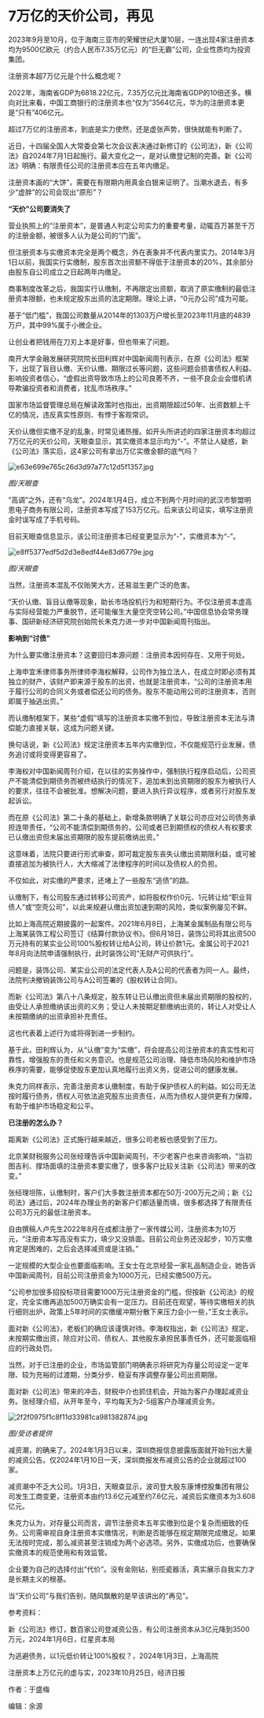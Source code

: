 # 7万亿的天价公司，再见

2023年9月至10月，位于海南三亚市的荣耀世纪大厦10层，一连出现4家注册资本均为9500亿欧元（约合人民币7.35万亿元）的“巨无霸”公司，企业性质均为投资集团。

注册资本超7万亿元是个什么概念呢？

2022年，海南省GDP为6818.22亿元，7.35万亿元比海南省GDP的10倍还多。横向对比来看，中国工商银行的注册资本也“仅为”3564亿元，华为的注册资本更是“只有”406亿元。

超过7万亿的注册资本，到底是实力使然，还是虚张声势，很快就能有判断了。

近日，十四届全国人大常委会第七次会议表决通过新修订的《公司法》，新《公司法》自2024年7月1日起施行。最大变化之一，是对认缴登记制的完善。新《公司法》明确：有限责任公司的注册资本应在五年内缴足。

注册资本画的“大饼”，需要在有限期内用真金白银来证明了。当潮水退去，有多少“虚胖”的公司会现出“原形”？

**“天价”公司要消失了**

营业执照上的“注册资本”，是普通人判定公司实力的重要考量，动辄百万甚至千万的注册金额，被很多人认为是公司的“门面”。

但注册资本与实缴资本完全是两个概念，外在表象并不代表内里实力。2014年3月1日以前，我国实行实缴制，股东首次出资额不得低于注册资本的20%，其余部分由股东自公司成立之日起两年内缴足。

商事制度改革之后，我国实行认缴制，不再限定出资额，取消了原实缴制的最低注册资本限额，也未规定股东出资的法定期限。理论上讲，“0元办公司”成为可能。

基于“低门槛”，我国公司数量从2014年的1303万户增长至2023年11月底的4839万户，其中99%属于小微企业。

让创业者把钱用在刀刃上本是好事，但也带来了问题。

南开大学金融发展研究院院长田利辉对中国新闻周刊表示，在原《公司法》框架下，出现了盲目认缴、天价认缴、期限过长等问题，这些问题会损害债权人利益、影响投资者信心，“虚假出资导致市场上的公司良莠不齐，一些不良企业会借机诱导欺骗投资者和消费者，扰乱市场秩序。”

国家市场监督管理总局在解读政策时也指出，出资期限超过50年、出资数额上千亿的情况，违反真实性原则、有悖于客观常识。

天价认缴但实缴不足的乱象，时常见诸热搜。如开头所讲述的四家注册资本均超过7万亿元的天价公司，天眼查显示，其实缴资本显示均为“-”。不禁让人疑惑，新《公司法》落实后，这4家公司有拿出万亿实缴金额的底气吗？

![e63e699e765c26d3d97a77c12d5f1357.jpg](https://raw.githubusercontent.com/qqhsx/qqnews_image/main/2024/01/12/7万亿的天价公司，再见/e63e699e765c26d3d97a77c12d5f1357.jpg)

_图/天眼查_

“高调”之外，还有“乌龙”。2024年1月4日，成立不到两个月时间的武汉市黎盟明恩电子商务有限公司，注册资本写成了153万亿元。后来该公司证实，填写注册资金时误写成了手机号码。

目前天眼查信息显示，该公司注册资本已经变更显示为“-”，实缴资本为“-”。

![e8ff5377edf5d2d3e8edf44e83d6779e.jpg](https://raw.githubusercontent.com/qqhsx/qqnews_image/main/2024/01/12/7万亿的天价公司，再见/e8ff5377edf5d2d3e8edf44e83d6779e.jpg)

_图/天眼查_

当然，注册资本混乱不仅贻笑大方，还易滋生更广泛的危害。

“天价认缴、盲目认缴等现象，助长市场投机行为和短期行为。不仅注册资本虚高与实际经营能力严重脱节，还可能催生大量空壳空转公司。”中国信息协会常务理事、国研新经济研究院创始院长朱克力进一步对中国新闻周刊指出。

**影响到“讨债”**

为什么要实缴注册资本？这要回归本源问题：注册资本因何存在、又用于何处。

上海申宜禾律师事务所律师李海权解释，公司作为独立法人，在成立时即必须有其独立的财产，该财产即来源于股东的出资，也就是注册资本，“公司的注册资本用于履行公司的合同义务或者偿还公司的债务。股东不能动用公司的注册资本，否则即属于抽逃出资。”

而认缴制框架下，某些“虚假”填写的注册资本实缴不到位，导致注册资本无法与清偿能力直接关联，这成为问题关键。

换句话说，新《公司法》规定注册资本五年内实缴到位，不仅能规范行业发展，债务追讨或将变得更容易了。

李海权对中国新闻周刊介绍，在以往的实务操作中，强制执行程序启动后，公司资产不能清偿到期债务而被终结执行的情况下，追加未到出资期限的股东为被执行人的要求，往往不会被批准。想解决问题，要进入执行异议程序，或者另行对股东发起诉讼。

而在原《公司法》第二十条的基础上，新增条款明确了关联公司亦应对公司债务承担连带责任，“公司不能清偿到期债务的，公司或者已到期债权的债权人有权要求已认缴出资但未届出资期限的股东提前缴纳出资。”

这意味着，法院只要进行形式审查，即可裁定股东丧失认缴出资期限利益，或可被直接追加为被执行人，大大缩减了法律程序的时间以及债权人的负担。

不仅如此，对实缴的严要求，还堵上了一些股东“逃债”的路。

认缴制下，有公司股东通过转移公司资产，如将股权作价0元、1元转让给“职业背债人”或“空壳公司”，以此来规避认缴出资加速到期的风险，类似案例屡见不鲜。

比如上海高院近期披露的一起案件。2021年6月8日，上海某金属制品有限公司与上海某装饰工程公司签订《结算付款协议书》。但6月18日，装饰公司将其出资500万元持有的某实业公司100%股权转让给A公司，转让价款1元。金属公司于2021年8月向法院申请强制执行，此时装饰公司“无财产可供执行”。

问题是，装饰公司、某实业公司的法定代表人及A公司的代表者为同一人。最终，法院判决撤销装饰公司与A公司签署的《股权转让合同》。

而新《公司法》第八十八条规定，股东转让已认缴出资但未届出资期限的股权的，由受让人承担缴纳该出资的义务；受让人未按期足额缴纳出资的，转让人对受让人未按期缴纳的出资承担补充责任。

这也代表着上述行为或将得到进一步制约。

基于此，田利辉认为，从“认缴”变为“实缴”，将会提高公司注册资本的真实性和可靠性，增强股东的责任和义务意识。也是规范公司治理、降低市场风险和维护市场秩序的需要，能够促使股东更加认真地履行出资义务，促进公司的健康发展。

朱克力同样表示，完善注册资本认缴制度，有助于保护债权人的利益。如公司无法按时履行债务，债权人可依法追究股东出资责任，从而为债权人提供更有力保障，有助于维护市场稳定和公平。

**已注册的怎么办？**

距离新《公司法》正式施行越来越近，很多公司老板也感受到了压力。

北京某财税服务公司张经理告诉中国新闻周刊，不少老客户也来咨询影响，“当初图吉利、撑场面填的注册资本要实缴了，很多客户比较关注新《公司法》带来的改变。”

张经理坦陈，认缴制时，客户们大多数注册资本都在50万-200万元之间；新《公司法》通过后，2024年办理业务的新客户们都适量而填，很多都选择了有限责任公司3万元的最低注册资本。

自由撰稿人卢先生2022年8月在成都注册了一家传媒公司，注册资本为10万元，“注册资本写高没有实力，填少又没排面。目前公司业务还没起步，10万实缴肯定是困难的，之后会选择减资或是注销。”

一定规模的大型企业也要面临影响。王女士在北京经营一家礼品制造企业，她告诉中国新闻周刊，目前公司注册资金为1000万元，已经实缴500万元。

“公司参加很多招投标项目需要1000万元注册资金的门槛，但按新《公司法》的规定，完全实缴再追加500万确实会有一定压力。目前还在观望，等待实缴相关的执行细则出炉，政策上5年时间的实缴缓冲期分散下来压力会小一些，”王女士表示。

面对新《公司法》，老板们的确应该谨慎对待。李海权指出，新《公司法》规定，未按期实缴出资，除应对公司、债权人、其他股东承担民事责任外，还可能面临相应的行政处罚。

当然，对于已注册的企业，市场监管部门明确表示将研究为存量公司设定一定年限、较为充裕的过渡期，分类分步、稳妥有序调整存量公司出资期限。

面对新《公司法》带来的冲击，财税中介也抓住机会，开始为客户办理起减资业务。张经理介绍，从开年至今，平均每天为2-5组客户办理减资业务。

![2f2f0975f1c8f11d33981ca981382874.jpg](https://raw.githubusercontent.com/qqhsx/qqnews_image/main/2024/01/12/7万亿的天价公司，再见/2f2f0975f1c8f11d33981ca981382874.jpg)

_图/受访者提供_

减资潮，的确来了。2024年1月3日以来，深圳商报信息披露版面就开始刊出大量的减资公告。仅2024年1月10日一天，深圳商报发布减资公告的企业就超过100家。

减资潮中不乏大公司。1月3日，天眼查显示，波司登大股东康博控股集团有限公司发生工商变更，注册资本由约13.6亿元减至约7.6亿元，减资后实缴资本为3.608亿元。

朱克力认为，对存量公司而言，调节注册资本五年实缴到位是个复杂而细致的任务。公司需审视自身注册资本实缴情况，判断是否能够在规定期限完成缴足。如果无法按时完成，那么减资甚至注销成为两个必选项。另外，实缴成功后，也要确保实缴资本的规范使用和有效监管。

企业要为自己的选择付出“代价”。没有金刚钻，别揽瓷器活，真实展示自我实力才是长期主义的根基。

当“天价公司”与我们告别，随风飘散的是早该讲出的“再见”。

参考资料：

新《公司法》修订，数百家公司登减资公告，有公司注册资本从3亿元降到3500万元，2024年1月6日，红星资本局

为逃避债务，以1元低价转让100%股权？，2024年1月3日，上海高院

注册资本上万亿元的虚与实，2023年10月25日，经济日报

作者：于盛梅

编辑：余源

